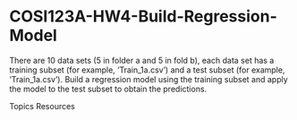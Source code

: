 # COSI123A-HW4-Build-Regression-Model
There are 10 data sets (5 in folder a and 5 in fold b), each data set has a training subset (for example, ‘Train_1a.csv’) and a test subset (for example, ‘Train_1a.csv’). Build a regression model using the training subset and apply the model to the test subset to obtain the predictions.

Topics
Resources
